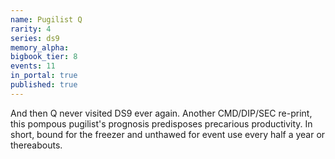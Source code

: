 ```yaml
---
name: Pugilist Q
rarity: 4
series: ds9
memory_alpha:
bigbook_tier: 8
events: 11
in_portal: true
published: true
---
```


And then Q never visited DS9 ever again. Another CMD/DIP/SEC re-print, this pompous pugilist's prognosis predisposes precarious productivity. In short, bound for the freezer and unthawed for event use every half a year or thereabouts.
